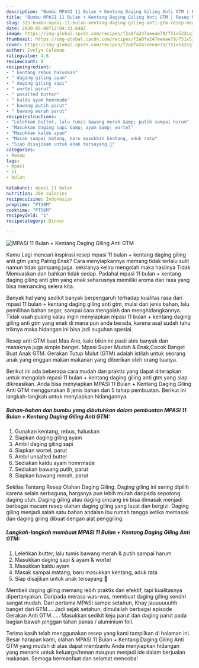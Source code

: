 ```yaml
---
description: "Bumbu MPASI 11 Bulan + Kentang Daging Giling Anti GTM | Resep Membuat MPASI 11 Bulan + Kentang Daging Giling Anti GTM Yang Enak dan Simpel"
title: "Bumbu MPASI 11 Bulan + Kentang Daging Giling Anti GTM | Resep Membuat MPASI 11 Bulan + Kentang Daging Giling Anti GTM Yang Enak dan Simpel"
slug: 325-bumbu-mpasi-11-bulan-kentang-daging-giling-anti-gtm-resep-membuat-mpasi-11-bulan-kentang-daging-giling-anti-gtm-yang-enak-dan-simpel
date: 2020-05-08T12:04:33.648Z
image: https://img-global.cpcdn.com/recipes/f2a0fa247eeeae79/751x532cq70/mpasi-11-bulan-kentang-daging-giling-anti-gtm-foto-resep-utama.jpg
thumbnail: https://img-global.cpcdn.com/recipes/f2a0fa247eeeae79/751x532cq70/mpasi-11-bulan-kentang-daging-giling-anti-gtm-foto-resep-utama.jpg
cover: https://img-global.cpcdn.com/recipes/f2a0fa247eeeae79/751x532cq70/mpasi-11-bulan-kentang-daging-giling-anti-gtm-foto-resep-utama.jpg
author: Evelyn Coleman
ratingvalue: 4.6
reviewcount: 8
recipeingredient:
- " kentang rebus haluskan"
- " daging giling ayam"
- " daging giling sapi"
- " wortel parut"
- " unsalted butter"
- " kaldu ayam homrmade"
- " bawang putih parut"
- " bawang merah parut"
recipeinstructions:
- "Lelehkan butter, lalu tumis bawang merah &amp; putih sampai harum"
- "Masukkan daging sapi &amp; ayam &amp; wortel"
- "Masukkan kaldu ayam"
- "Masak sampai matang, baru masukkan kentang, aduk rata"
- "Siap disajikan untuk anak tersayang 🥰"
categories:
- Resep
tags:
- mpasi
- 11
- bulan

katakunci: mpasi 11 bulan 
nutrition: 260 calories
recipecuisine: Indonesian
preptime: "PT20M"
cooktime: "PT56M"
recipeyield: "1"
recipecategory: Dinner

---
```



![MPASI 11 Bulan + Kentang Daging Giling Anti GTM](https://img-global.cpcdn.com/recipes/f2a0fa247eeeae79/751x532cq70/mpasi-11-bulan-kentang-daging-giling-anti-gtm-foto-resep-utama.jpg)

Kamu Lagi mencari inspirasi resep mpasi 11 bulan + kentang daging giling anti gtm yang Paling Enak? Cara menyiapkannya memang tidak terlalu sulit namun tidak gampang juga. sekiranya keliru mengolah maka hasilnya Tidak Memuaskan dan bahkan tidak sedap. Padahal mpasi 11 bulan + kentang daging giling anti gtm yang enak seharusnya memiliki aroma dan rasa yang bisa memancing selera kita.

Banyak hal yang sedikit banyak berpengaruh terhadap kualitas rasa dari mpasi 11 bulan + kentang daging giling anti gtm, mulai dari jenis bahan, lalu pemilihan bahan segar, sampai cara mengolah dan menghidangkannya. Tidak usah pusing kalau ingin menyiapkan mpasi 11 bulan + kentang daging giling anti gtm yang enak di mana pun anda berada, karena asal sudah tahu triknya maka hidangan ini bisa jadi suguhan spesial.

Resep anti GTM buat Mas Ano, kalo bikin ini pasti abis banyak dan masaknya juga simple banget. Mpasi Super Mudah &amp; Enak,Cocok Banget Buat Anak GTM. Gerakan Tutup Mulut (GTM) adalah istilah untuk seorang anak yang enggan makan makanan yang diberikan oleh orang tuanya.


Berikut ini ada beberapa cara mudah dan praktis yang dapat diterapkan untuk mengolah mpasi 11 bulan + kentang daging giling anti gtm yang siap dikreasikan. Anda bisa menyiapkan MPASI 11 Bulan + Kentang Daging Giling Anti GTM menggunakan 8 jenis bahan dan 5 tahap pembuatan. Berikut ini langkah-langkah untuk menyiapkan hidangannya.

<!--inarticleads1-->

##### Bahan-bahan dan bumbu yang dibutuhkan dalam pembuatan MPASI 11 Bulan + Kentang Daging Giling Anti GTM:

1. Gunakan  kentang, rebus, haluskan
1. Siapkan  daging giling ayam
1. Ambil  daging giling sapi
1. Siapkan  wortel, parut
1. Ambil  unsalted butter
1. Sediakan  kaldu ayam homrmade
1. Sediakan  bawang putih, parut
1. Siapkan  bawang merah, parut


Sekilas Tentang Resep Olahan Daging Giling. Daging giling ini sering dipilih karena selain serbaguna, harganya pun lebih murah daripada sepotong daging utuh. Daging giling atau daging cincang ini bisa dimasak menjadi berbagai macam resep olahan daging giling yang lezat dan bergizi. Daging giling menjadi salah satu bahan andalan ibu rumah tangga ketika memasak dan daging giling dibuat dengan alat penggiling. 

<!--inarticleads2-->

##### Langkah-langkah membuat MPASI 11 Bulan + Kentang Daging Giling Anti GTM:

1. Lelehkan butter, lalu tumis bawang merah &amp; putih sampai harum
1. Masukkan daging sapi &amp; ayam &amp; wortel
1. Masukkan kaldu ayam
1. Masak sampai matang, baru masukkan kentang, aduk rata
1. Siap disajikan untuk anak tersayang 🥰


Membeli daging giling memang lebih praktis dan efektif, tapi kualitasnya dipertanyakan. Daripada merasa was-was, membuat daging giling sendiri sangat mudah. Dari pertama MPASI sampe setahun, Khay jauuuuuuhh banget dari GTM…. Jadi sejak setahun, dimulailah berbagai episode Gerakan Anti GTM…… Masukkan sedikit keju parut dan daging parut pada bagian bawah pinggan tahan panas / aluminium foil. 

Terima kasih telah menggunakan resep yang kami tampilkan di halaman ini. Besar harapan kami, olahan MPASI 11 Bulan + Kentang Daging Giling Anti GTM yang mudah di atas dapat membantu Anda menyiapkan hidangan yang menarik untuk keluarga/teman maupun menjadi ide dalam berjualan makanan. Semoga bermanfaat dan selamat mencoba!
